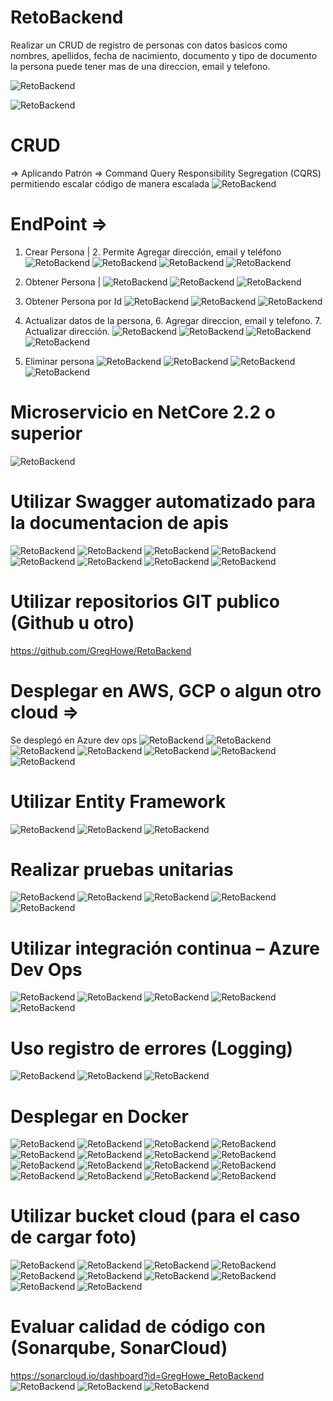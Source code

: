 # RetoBackend
Realizar un CRUD de registro de personas con datos basicos como nombres, apellidos, fecha de nacimiento, documento y tipo de documento
la persona puede tener mas de una direccion, email y telefono.

![RetoBackend](https://github.com/GregHowe/RetoBackend/blob/main/imgs/1.png)

![RetoBackend](https://github.com/GregHowe/RetoBackend/blob/main/imgs/2.png)

# CRUD
 => Aplicando Patrón => Command Query Responsibility Segregation (CQRS) permitiendo escalar código de manera escalada
 ![RetoBackend](https://github.com/GregHowe/RetoBackend/blob/main/imgs/3.png)
 
# EndPoint => 
 1.	Crear Persona | 2. Permite Agregar dirección, email y teléfono 
 ![RetoBackend](https://github.com/GregHowe/RetoBackend/blob/main/imgs/4.png)
 ![RetoBackend](https://github.com/GregHowe/RetoBackend/blob/main/imgs/5.png)
 ![RetoBackend](https://github.com/GregHowe/RetoBackend/blob/main/imgs/6.png)
 ![RetoBackend](https://github.com/GregHowe/RetoBackend/blob/main/imgs/7.png)
 
 3. Obtener Persona | 
 ![RetoBackend](https://github.com/GregHowe/RetoBackend/blob/main/imgs/8.png)
 ![RetoBackend](https://github.com/GregHowe/RetoBackend/blob/main/imgs/9.png)
 ![RetoBackend](https://github.com/GregHowe/RetoBackend/blob/main/imgs/10.png)
 
 4. Obtener Persona por Id
 ![RetoBackend](https://github.com/GregHowe/RetoBackend/blob/main/imgs/11.png)
 ![RetoBackend](https://github.com/GregHowe/RetoBackend/blob/main/imgs/12.png)
 ![RetoBackend](https://github.com/GregHowe/RetoBackend/blob/main/imgs/13.png)
 
 5. Actualizar datos de la persona, 6. Agregar direccion, email y telefono. 7. Actualizar dirección.
 ![RetoBackend](https://github.com/GregHowe/RetoBackend/blob/main/imgs/14.png)
 ![RetoBackend](https://github.com/GregHowe/RetoBackend/blob/main/imgs/15.png)
 ![RetoBackend](https://github.com/GregHowe/RetoBackend/blob/main/imgs/16.png)
 ![RetoBackend](https://github.com/GregHowe/RetoBackend/blob/main/imgs/17.png)
 
 8. Eliminar persona
 ![RetoBackend](https://github.com/GregHowe/RetoBackend/blob/main/imgs/18.png)
 ![RetoBackend](https://github.com/GregHowe/RetoBackend/blob/main/imgs/19.png)
 ![RetoBackend](https://github.com/GregHowe/RetoBackend/blob/main/imgs/20.png)
 ![RetoBackend](https://github.com/GregHowe/RetoBackend/blob/main/imgs/21.png)
 
 
# Microservicio en NetCore 2.2 o superior
 ![RetoBackend](https://github.com/GregHowe/RetoBackend/blob/main/imgs/22.png)
 
# Utilizar Swagger automatizado para la documentacion de apis
 ![RetoBackend](https://github.com/GregHowe/RetoBackend/blob/main/imgs/23.png)
 ![RetoBackend](https://github.com/GregHowe/RetoBackend/blob/main/imgs/24.png)
 ![RetoBackend](https://github.com/GregHowe/RetoBackend/blob/main/imgs/25.png)
 ![RetoBackend](https://github.com/GregHowe/RetoBackend/blob/main/imgs/26.png)
 ![RetoBackend](https://github.com/GregHowe/RetoBackend/blob/main/imgs/27.png)
 ![RetoBackend](https://github.com/GregHowe/RetoBackend/blob/main/imgs/28.png)
 ![RetoBackend](https://github.com/GregHowe/RetoBackend/blob/main/imgs/29.png)
 ![RetoBackend](https://github.com/GregHowe/RetoBackend/blob/main/imgs/30.png)
 
# Utilizar repositorios GIT publico (Github u otro)
 https://github.com/GregHowe/RetoBackend
 
# Desplegar en AWS, GCP o algun otro cloud => 
Se desplegó en Azure dev ops
![RetoBackend](https://github.com/GregHowe/RetoBackend/blob/main/imgs/31.png)
![RetoBackend](https://github.com/GregHowe/RetoBackend/blob/main/imgs/32.png)
![RetoBackend](https://github.com/GregHowe/RetoBackend/blob/main/imgs/33.png)
![RetoBackend](https://github.com/GregHowe/RetoBackend/blob/main/imgs/34.png)
![RetoBackend](https://github.com/GregHowe/RetoBackend/blob/main/imgs/35.png)
![RetoBackend](https://github.com/GregHowe/RetoBackend/blob/main/imgs/36.png)
![RetoBackend](https://github.com/GregHowe/RetoBackend/blob/main/imgs/37.png)

 
# Utilizar Entity Framework
![RetoBackend](https://github.com/GregHowe/RetoBackend/blob/main/imgs/38.png)
![RetoBackend](https://github.com/GregHowe/RetoBackend/blob/main/imgs/39.png)
![RetoBackend](https://github.com/GregHowe/RetoBackend/blob/main/imgs/40.png)


# Realizar pruebas unitarias
![RetoBackend](https://github.com/GregHowe/RetoBackend/blob/main/imgs/41.png)
![RetoBackend](https://github.com/GregHowe/RetoBackend/blob/main/imgs/42.png)
![RetoBackend](https://github.com/GregHowe/RetoBackend/blob/main/imgs/43.png)
![RetoBackend](https://github.com/GregHowe/RetoBackend/blob/main/imgs/44.png)
![RetoBackend](https://github.com/GregHowe/RetoBackend/blob/main/imgs/46.png)


# Utilizar integración continua – Azure Dev Ops
![RetoBackend](https://github.com/GregHowe/RetoBackend/blob/main/imgs/47.png)
![RetoBackend](https://github.com/GregHowe/RetoBackend/blob/main/imgs/48.png)
![RetoBackend](https://github.com/GregHowe/RetoBackend/blob/main/imgs/49.png)
![RetoBackend](https://github.com/GregHowe/RetoBackend/blob/main/imgs/50.png)
![RetoBackend](https://github.com/GregHowe/RetoBackend/blob/main/imgs/51.png)

# Uso registro de errores (Logging)
![RetoBackend](https://github.com/GregHowe/RetoBackend/blob/main/imgs/52.png)
![RetoBackend](https://github.com/GregHowe/RetoBackend/blob/main/imgs/53.png)
![RetoBackend](https://github.com/GregHowe/RetoBackend/blob/main/imgs/54.png)

# Desplegar en Docker
![RetoBackend](https://github.com/GregHowe/RetoBackend/blob/main/imgs/55.png)
![RetoBackend](https://github.com/GregHowe/RetoBackend/blob/main/imgs/56.png)
![RetoBackend](https://github.com/GregHowe/RetoBackend/blob/main/imgs/57.png)
![RetoBackend](https://github.com/GregHowe/RetoBackend/blob/main/imgs/58.png)
![RetoBackend](https://github.com/GregHowe/RetoBackend/blob/main/imgs/59.png)
![RetoBackend](https://github.com/GregHowe/RetoBackend/blob/main/imgs/60.png)
![RetoBackend](https://github.com/GregHowe/RetoBackend/blob/main/imgs/61.png)
![RetoBackend](https://github.com/GregHowe/RetoBackend/blob/main/imgs/62.png)
![RetoBackend](https://github.com/GregHowe/RetoBackend/blob/main/imgs/63.png)
![RetoBackend](https://github.com/GregHowe/RetoBackend/blob/main/imgs/64.png)
![RetoBackend](https://github.com/GregHowe/RetoBackend/blob/main/imgs/65.png)
![RetoBackend](https://github.com/GregHowe/RetoBackend/blob/main/imgs/66.png)
![RetoBackend](https://github.com/GregHowe/RetoBackend/blob/main/imgs/67.png)
![RetoBackend](https://github.com/GregHowe/RetoBackend/blob/main/imgs/68.png)
![RetoBackend](https://github.com/GregHowe/RetoBackend/blob/main/imgs/69.png)
![RetoBackend](https://github.com/GregHowe/RetoBackend/blob/main/imgs/70.png)


# Utilizar bucket cloud (para el caso de cargar foto)
![RetoBackend](https://github.com/GregHowe/RetoBackend/blob/main/imgs/71.png)
![RetoBackend](https://github.com/GregHowe/RetoBackend/blob/main/imgs/72.png)
![RetoBackend](https://github.com/GregHowe/RetoBackend/blob/main/imgs/73.png)
![RetoBackend](https://github.com/GregHowe/RetoBackend/blob/main/imgs/74.png)
![RetoBackend](https://github.com/GregHowe/RetoBackend/blob/main/imgs/75.png)
![RetoBackend](https://github.com/GregHowe/RetoBackend/blob/main/imgs/76.png)
![RetoBackend](https://github.com/GregHowe/RetoBackend/blob/main/imgs/77.png)
![RetoBackend](https://github.com/GregHowe/RetoBackend/blob/main/imgs/78.png)
![RetoBackend](https://github.com/GregHowe/RetoBackend/blob/main/imgs/79.png)
![RetoBackend](https://github.com/GregHowe/RetoBackend/blob/main/imgs/80.png)



# Evaluar calidad de código con (Sonarqube, SonarCloud) 
https://sonarcloud.io/dashboard?id=GregHowe_RetoBackend
 ![RetoBackend](https://github.com/GregHowe/RetoBackend/blob/main/imgs/81.png)
 ![RetoBackend](https://github.com/GregHowe/RetoBackend/blob/main/imgs/82.png)
 ![RetoBackend](https://github.com/GregHowe/RetoBackend/blob/main/imgs/83.png)
 
 
